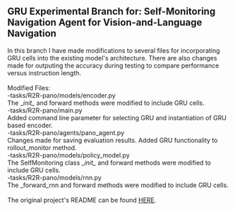 ## GRU Experimental Branch for: Self-Monitoring Navigation Agent for Vision-and-Language Navigation
In this branch I have made modifications to several files for incorporating GRU cells into the existing model's architecture.
There are also changes made for outputing the accuracy during testing to compare performance versus instruction length.
<br/><br/>
Modified Files:<br/>
-tasks/R2R-pano/models/encoder.py <br/>
    The \__init\__ and forward methods were modified to include GRU cells.<br/>
-tasks/R2R-pano/main.py<br/>
    Added command line parameter for selecting GRU and instantiation of GRU based encoder.<br/>
-tasks/R2R-pano/agents/pano_agent.py <br/>
    Changes made for saving evaluation results. Added GRU functionality to rollout_monitor method.<br/>
-tasks/R2R-pano/models/policy_model.py<br/>
    The SelfMonitoring class \__init\__ and forward methods were modified to include GRU cells.<br/>
-tasks/R2R-pano/models/rnn.py<br/>
    The \_forward\_rnn and forward methods were modified to include GRU cells.<br/>
<br/>
The original project's README can be found [HERE](https://github.com/charlesramey/selfmonitoring-agent/blob/master/README.md).
